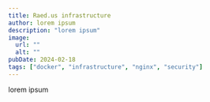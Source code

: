 ```yaml
---
title: Raed.us infrastructure
author: lorem ipsum
description: "lorem ipsum"
image:
  url: ""
  alt: ""
pubDate: 2024-02-18
tags: ["docker", "infrastructure", "nginx", "security"]
---
```


lorem ipsum